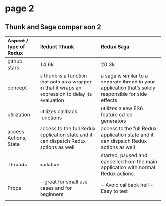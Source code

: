 # page 2

## Thunk and Saga comparison 2

| Aspect / type of Redux | Reduct Thunk | Redux Saga |
| :--- | :--- | :--- |
| github stars | 14.6k | 20.3k |
| concept | a thunk is a function that acts as a wrapper in that it wraps an expression to delay its evaluation | a saga is similar to a separate thread in your application that’s solely responsible for side effects |
| utilization | utilizes callback functions | utilizes a new ES6 feature called generators |
| access Actions, State | access to the full Redux application state and it can dispatch Redux actions as well | access to the full Redux application state and it can dispatch Redux actions as well |
| Threads | isolation | started, paused and cancelled from the main application with normal Redux actions. |
| Props | - great for small use cases and for beginners | - Avoid callback hell - Easy to test |
|  |  |  |

